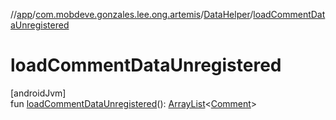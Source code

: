 //[app](../../../index.md)/[com.mobdeve.gonzales.lee.ong.artemis](../index.md)/[DataHelper](index.md)/[loadCommentDataUnregistered](load-comment-data-unregistered.md)

# loadCommentDataUnregistered

[androidJvm]\
fun [loadCommentDataUnregistered](load-comment-data-unregistered.md)(): [ArrayList](https://kotlinlang.org/api/latest/jvm/stdlib/kotlin.collections/-array-list/index.html)<[Comment](../-comment/index.md)>
